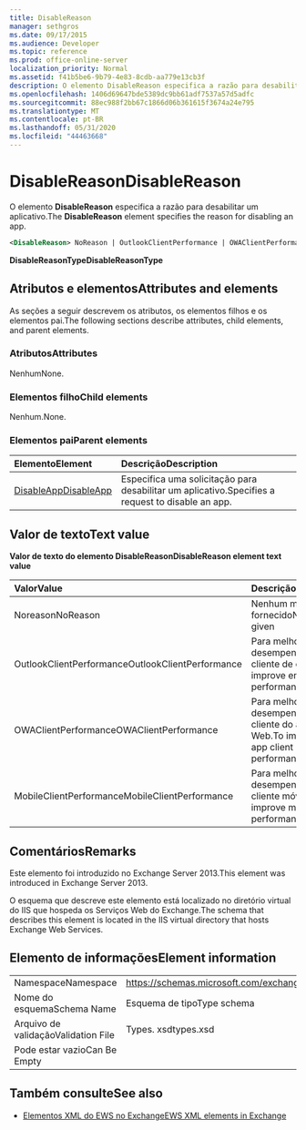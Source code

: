 ```yaml
---
title: DisableReason
manager: sethgros
ms.date: 09/17/2015
ms.audience: Developer
ms.topic: reference
ms.prod: office-online-server
localization_priority: Normal
ms.assetid: f41b5be6-9b79-4e83-8cdb-aa779e13cb3f
description: O elemento DisableReason especifica a razão para desabilitar um aplicativo.
ms.openlocfilehash: 1406d69647bde5389dc9bb61adf7537a57d5adfc
ms.sourcegitcommit: 88ec988f2bb67c1866d06b361615f3674a24e795
ms.translationtype: MT
ms.contentlocale: pt-BR
ms.lasthandoff: 05/31/2020
ms.locfileid: "44463668"
---
```

# <a name="disablereason"></a><span data-ttu-id="85565-103">DisableReason</span><span class="sxs-lookup"><span data-stu-id="85565-103">DisableReason</span></span>

<span data-ttu-id="85565-104">O elemento **DisableReason** especifica a razão para desabilitar um aplicativo.</span><span class="sxs-lookup"><span data-stu-id="85565-104">The **DisableReason** element specifies the reason for disabling an app.</span></span> 
  
```XML
<DisableReason> NoReason | OutlookClientPerformance | OWAClientPerformance | MobileClientPerformance </DisableReason>
```

 <span data-ttu-id="85565-105">**DisableReasonType**</span><span class="sxs-lookup"><span data-stu-id="85565-105">**DisableReasonType**</span></span>
## <a name="attributes-and-elements"></a><span data-ttu-id="85565-106">Atributos e elementos</span><span class="sxs-lookup"><span data-stu-id="85565-106">Attributes and elements</span></span>

<span data-ttu-id="85565-107">As seções a seguir descrevem os atributos, os elementos filhos e os elementos pai.</span><span class="sxs-lookup"><span data-stu-id="85565-107">The following sections describe attributes, child elements, and parent elements.</span></span>
  
### <a name="attributes"></a><span data-ttu-id="85565-108">Atributos</span><span class="sxs-lookup"><span data-stu-id="85565-108">Attributes</span></span>

<span data-ttu-id="85565-109">Nenhum</span><span class="sxs-lookup"><span data-stu-id="85565-109">None.</span></span>
  
### <a name="child-elements"></a><span data-ttu-id="85565-110">Elementos filho</span><span class="sxs-lookup"><span data-stu-id="85565-110">Child elements</span></span>

<span data-ttu-id="85565-111">Nenhum.</span><span class="sxs-lookup"><span data-stu-id="85565-111">None.</span></span>
  
### <a name="parent-elements"></a><span data-ttu-id="85565-112">Elementos pai</span><span class="sxs-lookup"><span data-stu-id="85565-112">Parent elements</span></span>

|<span data-ttu-id="85565-113">**Elemento**</span><span class="sxs-lookup"><span data-stu-id="85565-113">**Element**</span></span>|<span data-ttu-id="85565-114">**Descrição**</span><span class="sxs-lookup"><span data-stu-id="85565-114">**Description**</span></span>|
|:-----|:-----|
|[<span data-ttu-id="85565-115">DisableApp</span><span class="sxs-lookup"><span data-stu-id="85565-115">DisableApp</span></span>](disableapp.md) <br/> |<span data-ttu-id="85565-116">Especifica uma solicitação para desabilitar um aplicativo.</span><span class="sxs-lookup"><span data-stu-id="85565-116">Specifies a request to disable an app.</span></span>  <br/> |
   
## <a name="text-value"></a><span data-ttu-id="85565-117">Valor de texto</span><span class="sxs-lookup"><span data-stu-id="85565-117">Text value</span></span>

<span data-ttu-id="85565-118">**Valor de texto do elemento DisableReason**</span><span class="sxs-lookup"><span data-stu-id="85565-118">**DisableReason element text value**</span></span>

|<span data-ttu-id="85565-119">**Valor**</span><span class="sxs-lookup"><span data-stu-id="85565-119">**Value**</span></span>|<span data-ttu-id="85565-120">**Descrição**</span><span class="sxs-lookup"><span data-stu-id="85565-120">**Description**</span></span>|
|:-----|:-----|
|<span data-ttu-id="85565-121">Noreason</span><span class="sxs-lookup"><span data-stu-id="85565-121">NoReason</span></span>  <br/> |<span data-ttu-id="85565-122">Nenhum motivo fornecido</span><span class="sxs-lookup"><span data-stu-id="85565-122">No reason given</span></span>  <br/> |
|<span data-ttu-id="85565-123">OutlookClientPerformance</span><span class="sxs-lookup"><span data-stu-id="85565-123">OutlookClientPerformance</span></span>  <br/> |<span data-ttu-id="85565-124">Para melhorar o desempenho do cliente de email.</span><span class="sxs-lookup"><span data-stu-id="85565-124">To improve email client performance.</span></span>  <br/> |
|<span data-ttu-id="85565-125">OWAClientPerformance</span><span class="sxs-lookup"><span data-stu-id="85565-125">OWAClientPerformance</span></span>  <br/> |<span data-ttu-id="85565-126">Para melhorar o desempenho do cliente do aplicativo Web.</span><span class="sxs-lookup"><span data-stu-id="85565-126">To improve Web app client performance.</span></span>  <br/> |
|<span data-ttu-id="85565-127">MobileClientPerformance</span><span class="sxs-lookup"><span data-stu-id="85565-127">MobileClientPerformance</span></span>  <br/> |<span data-ttu-id="85565-128">Para melhorar o desempenho do cliente móvel.</span><span class="sxs-lookup"><span data-stu-id="85565-128">To improve mobile client performance.</span></span>  <br/> |
   
## <a name="remarks"></a><span data-ttu-id="85565-129">Comentários</span><span class="sxs-lookup"><span data-stu-id="85565-129">Remarks</span></span>

<span data-ttu-id="85565-130">Este elemento foi introduzido no Exchange Server 2013.</span><span class="sxs-lookup"><span data-stu-id="85565-130">This element was introduced in Exchange Server 2013.</span></span>
  
<span data-ttu-id="85565-131">O esquema que descreve este elemento está localizado no diretório virtual do IIS que hospeda os Serviços Web do Exchange.</span><span class="sxs-lookup"><span data-stu-id="85565-131">The schema that describes this element is located in the IIS virtual directory that hosts Exchange Web Services.</span></span>
  
## <a name="element-information"></a><span data-ttu-id="85565-132">Elemento de informações</span><span class="sxs-lookup"><span data-stu-id="85565-132">Element information</span></span>

|||
|:-----|:-----|
|<span data-ttu-id="85565-133">Namespace</span><span class="sxs-lookup"><span data-stu-id="85565-133">Namespace</span></span>  <br/> |https://schemas.microsoft.com/exchange/services/2006/types  <br/> |
|<span data-ttu-id="85565-134">Nome do esquema</span><span class="sxs-lookup"><span data-stu-id="85565-134">Schema Name</span></span>  <br/> |<span data-ttu-id="85565-135">Esquema de tipo</span><span class="sxs-lookup"><span data-stu-id="85565-135">Type schema</span></span>  <br/> |
|<span data-ttu-id="85565-136">Arquivo de validação</span><span class="sxs-lookup"><span data-stu-id="85565-136">Validation File</span></span>  <br/> |<span data-ttu-id="85565-137">Types. xsd</span><span class="sxs-lookup"><span data-stu-id="85565-137">types.xsd</span></span>  <br/> |
|<span data-ttu-id="85565-138">Pode estar vazio</span><span class="sxs-lookup"><span data-stu-id="85565-138">Can Be Empty</span></span>  <br/> ||
   
## <a name="see-also"></a><span data-ttu-id="85565-139">Também consulte</span><span class="sxs-lookup"><span data-stu-id="85565-139">See also</span></span>

- [<span data-ttu-id="85565-140">Elementos XML do EWS no Exchange</span><span class="sxs-lookup"><span data-stu-id="85565-140">EWS XML elements in Exchange</span></span>](ews-xml-elements-in-exchange.md)

